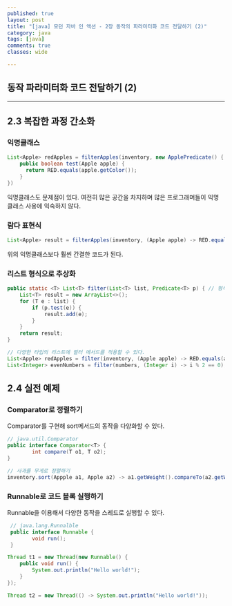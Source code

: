 ```yaml
---
published: true
layout: post
title: "[java] 모던 자바 인 액션 - 2장 동작의 파라미터화 코드 전달하기 (2)"
category: java
tags: [java]
comments: true
classes: wide

---
```


## 동작 파라미터화 코드 전달하기 (2)
-------------------
## 2.3 복잡한 과정 간소화

### 익명클래스

```java
List<Apple> redApples = filterApples(inventory, new ApplePredicate() {	// 익명 클래스 구현
    public boolean test(Apple apple) {
      return RED.equals(apple.getColor());
    }
})
```

익명클래스도 문제점이 있다. 여전히 많은 공간을 차지하며 많은 프로그래머들이 익명 클래스 사용에 익숙하지 않다.



### 람다 표현식 

```java
List<Apple> result = filterApples(inventory, (Apple apple) -> RED.equals(apple.getColor()));
```

위의 익명클래스보다 훨씬 간결한 코드가 된다.



### 리스트 형식으로 추상화

```java
public static <T> List<T> filter(List<T> list, Predicate<T> p) { // 형식 파라미터 T
    List<T> result = new ArrayList<>();
    for (T e : list) {
        if (p.test(e)) {
            result.add(e);
        }
    }
	return result;
}
```



```java
// 다양한 타입의 리스트에 필터 메서드를 적용할 수 있다.
List<Apple> redApples = filter(inventory, (Apple apple) -> RED.equals(apple.getColor()));
List<Integer> evenNumbers = filter(numbers, (Integer i) -> i % 2 == 0);
```



## 2.4 실전 예제

### Comparator로 정렬하기 

Comparator를 구현해 sort메서드의 동작을 다양화할 수 있다.

```java
// java.util.Comparator
public interface Comparator<T> {
		int compare(T o1, T o2);
}

// 사과를 무게로 정렬하기
inventory.sort(Appple a1, Apple a2) -> a1.getWeight().compareTo(a2.getWeight()));
```



### Runnable로 코드 블록 실행하기

Runnable을 이용해서 다양한 동작을 스레드로 실행할 수 있다.

```java
 // java.lang.Runnalble
 public interface Runnable {
 		void run();
 }

Thread t1 = new Thread(new Runnable() {
    public void run() {
        System.out.println("Hello world!");
    }
});

Thread t2 = new Thread(() -> System.out.println("Hello world!"));
```



